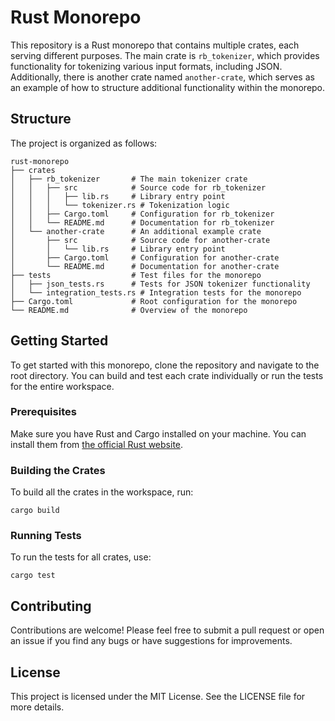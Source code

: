 # Rust Monorepo

This repository is a Rust monorepo that contains multiple crates, each serving different purposes. The main crate is `rb_tokenizer`, which provides functionality for tokenizing various input formats, including JSON. Additionally, there is another crate named `another-crate`, which serves as an example of how to structure additional functionality within the monorepo.

## Structure

The project is organized as follows:

```
rust-monorepo
├── crates
│   ├── rb_tokenizer       # The main tokenizer crate
│   │   ├── src            # Source code for rb_tokenizer
│   │   │   ├── lib.rs     # Library entry point
│   │   │   └── tokenizer.rs # Tokenization logic
│   │   ├── Cargo.toml     # Configuration for rb_tokenizer
│   │   └── README.md      # Documentation for rb_tokenizer
│   └── another-crate      # An additional example crate
│       ├── src            # Source code for another-crate
│       │   └── lib.rs     # Library entry point
│       ├── Cargo.toml     # Configuration for another-crate
│       └── README.md      # Documentation for another-crate
├── tests                  # Test files for the monorepo
│   ├── json_tests.rs      # Tests for JSON tokenizer functionality
│   └── integration_tests.rs # Integration tests for the monorepo
├── Cargo.toml             # Root configuration for the monorepo
└── README.md              # Overview of the monorepo
```

## Getting Started

To get started with this monorepo, clone the repository and navigate to the root directory. You can build and test each crate individually or run the tests for the entire workspace.

### Prerequisites

Make sure you have Rust and Cargo installed on your machine. You can install them from [the official Rust website](https://www.rust-lang.org/tools/install).

### Building the Crates

To build all the crates in the workspace, run:

```
cargo build
```

### Running Tests

To run the tests for all crates, use:

```
cargo test
```

## Contributing

Contributions are welcome! Please feel free to submit a pull request or open an issue if you find any bugs or have suggestions for improvements.

## License

This project is licensed under the MIT License. See the LICENSE file for more details.